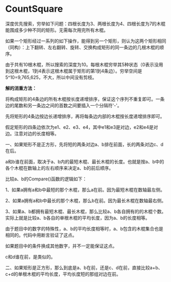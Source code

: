 # CountSquare
深度优先搜索，穷举如下问题：四根长度为3、两根长度为4、四根长度为7的木棍能围成多少种不同的矩形。无需每次用完所有木棍。

如果一个矩形经过一系列的如下操作，能得到另一个矩形，则认为这两个矩形相同（同构）：上下翻转、左右翻转、旋转、交换构成矩形的同一条边的几根木棍的顺序。

由于共有10根木棍，所以搜索的深度为10。每根木棍穷举其5种状态（0表示没用到这根木棍，1到4表示这根木棍属于矩形的第1到4条边）。穷举空间是5^10=9,765,625，不大，所以中间没有剪枝。

**解的消重方法：**

将构成矩形的4条边的所有木棍按长度递增排序，保证这个序列不重复即可。一条边的尾数和另一条边之间的首数之间要插入一个分隔符'-'。

先将矩形的4条边按边长递增排序，再将每条边内部的木棍按长度递增排序即可。

假定矩形的四条边依次为e1、e2、e3、e4，其中e1和e3是对边，e2和e4是对边。注意对边的长度相等。

一、如果矩形不是正方形，先将短的两条对边a、b排在前面，长的两条对边c、d在后。

a和b谁在前面，取决于a、b内的最短木棍、最长木棍的长度。也就是按a、b中的各个木棍在数轴上的左右顺序来决定a、b的前后顺序。

比较a、b的Compare()函数的逻辑如下：

1、如果a拥有a和b中最短的那个木棍，那么a在前。因为最短木棍在数轴最左侧。

2、如果a拥有a和b中最长的那个木棍，那么b在前。因为最长木棍在数轴最右侧。

3、如果a、b都拥有最短木棍、最长木棍，那么比较a、b各自拥有的的木棍个数。实际上就是比较a、b各自的单根木棍的平均长度，因为a、b的长度相等。

由于题目中的数字的特殊性，a、b的平均长度相等时，a、b包含的木棍集合也是相同的。代码中用断言验证了这点。

如果题目中的条件换成其他数字，并不一定能保证这点。

c和d谁在前，是类似的。

二、如果矩形是正方形，那么到底是a、b在前，还是c、d在前，直接比较a+b、c+d的单根木棍的平均长度，平均长度短的那组对边在前。
